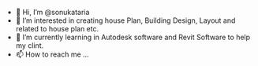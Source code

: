 - 👋 Hi, I’m @sonukataria
- 👀 I’m interested in creating house Plan, Building Design, Layout and related to house plan etc.
- 🌱 I’m currently learning in Autodesk software and Revit Software to help my clint.
- 📫 How to reach me ...

<!---
sonukataria/sonukataria is a ✨ special ✨ repository because its `README.md` (this file) appears on your GitHub profile.
You can click the Preview link to take a look at your changes.
--->
